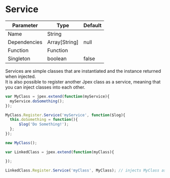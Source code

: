 Service
=======
| Parameter     | Type          | Default   |
|---------------|---------------|-----------|
| Name          | String        |           |
| Dependencies  | Array[String] | null      |
| Function      | Function      |           |
| Singleton     | boolean       | false     |

Services are simple classes that are instantiated and the instance returned when injected.  
It is also possible to register another Jpex class as a service, meaning that you can inject classes into each other.

```javascript
var MyClass = jpex.extend(function(myService){
  myService.doSomething();
});

MyClass.Register.Service('myService', function($log){
  this.doSomething = function(){
      $log('Do Something!');
  };
});

new MyClass();

var LinkedClass = jpex.extend(function(myClass){

});

LinkedClass.Register.Service('myClass', MyClass); // injects MyClass as a dependency of Linked Class
```